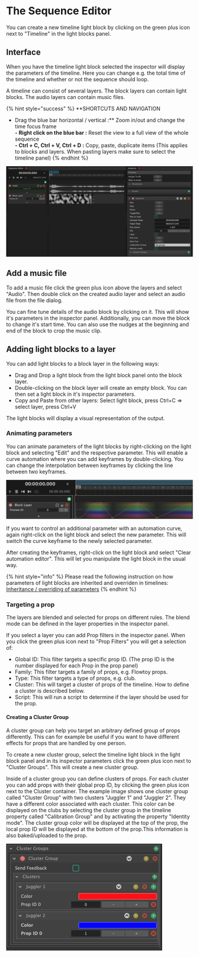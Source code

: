 # The Sequence Editor

You can create a new timeline light block by clicking on the green plus icon next to "Timeline" in the light blocks panel.

## Interface

When you have the timeline light block selected the inspector will display the parameters of the timeline. Here you can change e.g. the total time of the timeline and whether or not the sequence should loop.

A timeline can consist of several layers. The block layers can contain light blocks. The audio layers can contain music files. 

{% hint style="success" %}
**SHORTCUTS AND NAVIGATION  
- Drag the blue bar horizontal / vertical :** Zoom in/out and change the time focus frame  
**- Right click on the blue bar :** Reset the view to a full view of the whole sequence  
**- Ctrl + C, Ctrl + V, Ctrl + D :** Copy, paste, duplicate items \(This applies to blocks and layers. When pasting layers make sure to select the timeline panel\)
{% endhint %}

![](../.gitbook/assets/screenshot-2020-05-24-at-16.48.39.png)

## Add a music file

To add a music file click the green plus icon above the layers and select "Audio". Then double click on the  created audio layer and select an audio file from the file dialog.

You can fine tune details of the audio block by clicking on it. This will show it's parameters in the inspector panel. Additionally, you can move the block to change it's start time. You can also use the nudges at the beginning and end of the block to crop the music clip.

## Adding light blocks to a layer

You can add light blocks to a block layer in the following ways:

* Drag and Drop a light block from the light block panel onto the block layer.
* Double-clicking on the block layer will create an empty block. You can then set a light block in it's inspector parameters.
* Copy and Paste from other layers: Select light block, press Ctrl+C =&gt; select layer, press Ctrl+V

The light blocks will display a visual representation of the output.

### Animating parameters

You can animate parameters of the light blocks by right-clicking on the light block and selecting "Edit" and the respective parameter. This will enable a curve automation where you can add keyframes by double-clicking. You can change the interpolation between keyframes by clicking the line between two keyframes.

![](../.gitbook/assets/bento-timeline-parameter-animation.png)

If you want to control an additional parameter with an automation curve, again right-click on the light block and select the new parameter. This will switch the curve keyframe to the newly selected parameter.

After creating the keyframes, right-click on the light block and select "Clear automation editor". This will let you manipulate the light block in the usual way.

{% hint style="info" %}
Please read the following instruction on how parameters of light blocks are inherited and overriden in timelines:  
[Inheritance / overriding of parameters](light-blocks/#inheritance-overriding-of-parameter-values)
{% endhint %}

### Targeting a prop

The layers are blended and selected for props on different rules. The blend mode can be defined in the layer properties in the inspector panel. 

If you select a layer you can add Prop filters in the inspector panel. When you click the green plus icon next  to "Prop Filters" you will get a selection of:

* Global ID: This filter targets a specific prop ID. \(The prop ID is the number displayed for each Prop in the prop panel\)
* Family: This filter targets a family of props, e.g. Flowtoy props.
* Type: This filter targets a type of props, e.g. club.
* Cluster: This will target a cluster of props of the timeline. How to define a cluster is described below.
* Script: This will run a script to determine if the layer should be used for the prop.

#### Creating a Cluster Group

A cluster group can help you target an arbitrary defined group of props differently. This can for example be useful if you want to have different effects for props that are handled by one person.

 To create a new cluster group, select the timeline light block in the light block panel and in its inspector parameters click the green plus icon next to "Cluster Groups". This will create a new cluster group.

Inside of a cluster group you can define clusters of props. For each cluster you can add props with their global prop ID, by clicking the green plus icon next to the Cluster container. The example image shows one  cluster group called "Cluster Group" with two clusters "Juggler 1" and "Juggler 2". They have a different color associated with each cluster. This color can be displayed on the clubs by selecting the cluster group in the timeline property called "Calibration Group" and by activating the property "Identity mode". The cluster group color will be displayed at the top of the prop, the local prop ID will be displayed at the bottom of the prop.This information is also baked/uploaded to the prop.

![](../.gitbook/assets/bento-cluster-groups.png)



